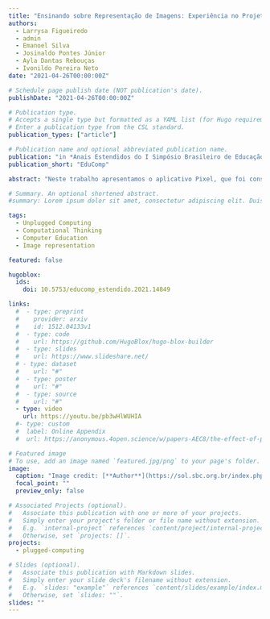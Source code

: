 ```yaml
---
title: "Ensinando sobre Representação de Imagens: Experiência no Projeto Computação Plugada com o Aplicativo Pixel"
authors:
  - Larrysa Figueiredo
  - admin
  - Emanoel Silva
  - Josinaldo Pontes Júnior
  - Ayla Dantas Rebouças
  - Ivonildo Pereira Neto
date: "2021-04-26T00:00:00Z"

# Schedule page publish date (NOT publication's date).
publishDate: "2021-04-26T00:00:00Z"

# Publication type.
# Accepts a single type but formatted as a YAML list (for Hugo requirements).
# Enter a publication type from the CSL standard.
publication_types: ["article"]

# Publication name and optional abbreviated publication name.
publication: "in *Anais Estendidos do I Simpósio Brasileiro de Educação em Computação"
publication_short: "EduComp"

abstract: "Neste trabalho apresentamos o aplicativo Pixel, que foi construído com base na atividade desplugada Colorindo com Números Representação de Imagens do livro de Bell et al. (2011). O aplicativo apresenta quatro níveis. Espera-se que ao longo de cada um, o usuário possa aprender sobre representação de imagens por meio de informações e atividades para exercitar os conteúdos apresentados. Mostra-se, por exemplo, como se pode através de uma matriz representar cada pixel de uma imagem e a importância da compactação de dados. Acreditamos que a abordagem de criar aplicativos com base em atividades da computação desplugada pode tornar mais fácil a aplicação destas atividades por professores e pode aproximar mais crianças e jovens da Ciência da Computação, disseminando ainda mais essas atividades."

# Summary. An optional shortened abstract.
#summary: Lorem ipsum dolor sit amet, consectetur adipiscing elit. Duis posuere tellus ac convallis placerat. Proin tincidunt magna sed ex sollicitudin condimentum.

tags:
  - Unplugged Computing
  - Computational Thinking
  - Computer Education
  - Image representation

featured: false

hugoblox:
  ids:
    doi: 10.5753/educomp_estendido.2021.14849

links:
  #  - type: preprint
  #    provider: arxiv
  #    id: 1512.04133v1
  #  - type: code
  #    url: https://github.com/HugoBlox/hugo-blox-builder
  #  - type: slides
  #    url: https://www.slideshare.net/
  # - type: dataset
  #    url: "#"
  #  - type: poster
  #    url: "#"
  #  - type: source
  #    url: "#"
  - type: video
    url: https://youtu.be/pb3wHlWUHIA
  #- type: custom
  #  label: Online Appendix
  #  url: https://anonymous.4open.science/w/papers-AEC8/the-effect-of-pointer-analysis-for-semantic-conflict-detection.html

# Featured image
# To use, add an image named `featured.jpg/png` to your page's folder.
image:
  caption: "Image credit: [**Author**](https://sol.sbc.org.br/index.php/wei/article/view/6654/6550)"
  focal_point: ""
  preview_only: false

# Associated Projects (optional).
#   Associate this publication with one or more of your projects.
#   Simply enter your project's folder or file name without extension.
#   E.g. `internal-project` references `content/project/internal-project/index.md`.
#   Otherwise, set `projects: []`.
projects:
  - plugged-computing

# Slides (optional).
#   Associate this publication with Markdown slides.
#   Simply enter your slide deck's filename without extension.
#   E.g. `slides: "example"` references `content/slides/example/index.md`.
#   Otherwise, set `slides: ""`.
slides: ""
---
```

